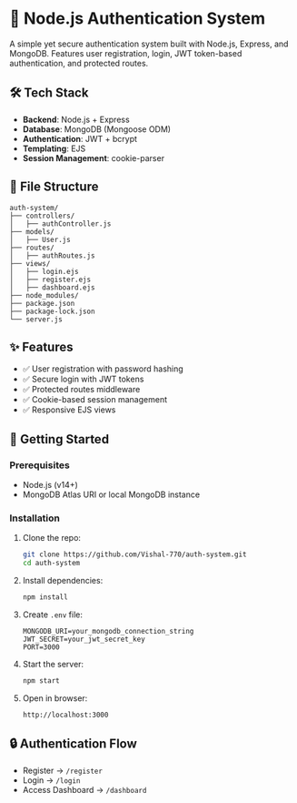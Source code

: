 
# 🔐 Node.js Authentication System

A simple yet secure authentication system built with Node.js, Express, and MongoDB. Features user registration, login, JWT token-based authentication, and protected routes.

## 🛠️ Tech Stack

- **Backend**: Node.js + Express
- **Database**: MongoDB (Mongoose ODM)
- **Authentication**: JWT + bcrypt
- **Templating**: EJS
- **Session Management**: cookie-parser

## 📂 File Structure

```
auth-system/
├── controllers/
│   ├── authController.js
├── models/
│   ├── User.js
├── routes/
│   ├── authRoutes.js
├── views/
│   ├── login.ejs
│   ├── register.ejs
│   ├── dashboard.ejs
├── node_modules/
├── package.json
├── package-lock.json
└── server.js
```

## ✨ Features

- ✅ User registration with password hashing
- ✅ Secure login with JWT tokens
- ✅ Protected routes middleware
- ✅ Cookie-based session management
- ✅ Responsive EJS views

## 🚀 Getting Started

### Prerequisites

- Node.js (v14+)
- MongoDB Atlas URI or local MongoDB instance

### Installation

1. Clone the repo:
   ```bash
   git clone https://github.com/Vishal-770/auth-system.git
   cd auth-system
   ```

2. Install dependencies:
   ```bash
   npm install
   ```

3. Create `.env` file:
   ```env
   MONGODB_URI=your_mongodb_connection_string
   JWT_SECRET=your_jwt_secret_key
   PORT=3000
   ```

4. Start the server:
   ```bash
   npm start
   ```

5. Open in browser:
   ```
   http://localhost:3000
   ```

## 🔒 Authentication Flow

- Register → `/register`
- Login → `/login`
- Access Dashboard → `/dashboard`
